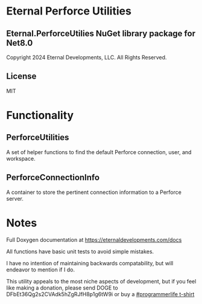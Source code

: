 # Eternal Perforce Utilities 

## Eternal.PerforceUtilies NuGet library package for Net8.0
Copyright 2024 Eternal Developments, LLC. All Rights Reserved.

## License

MIT

# Functionality
## PerforceUtilities

A set of helper functions to find the default Perforce connection, user, and workspace.

## PerforceConnectionInfo

A container to store the pertinent connection information to a Perforce server.

# Notes

Full Doxygen documentation at https://eternaldevelopments.com/docs

All functions have basic unit tests to avoid simple mistakes.

I have no intention of maintaining backwards compatability, but will endeavor to
mention if I do. 

This utility appeals to the most niche aspects of development, but if you feel like making a donation, please send DOGE to DFbEt36Qg2s2CVAdk5hZgRJfH8p1g6tW9i or buy a [#programmerlife t-shirt](https://www.bonfire.com/store/programmer-life/)


